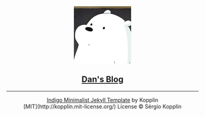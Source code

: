 <img src="/assets/images/profile.jpg" style="margin-left: auto; margin-right: auto; display: block;" width="150" height="150" alt="." />

<p align="center">
    <h2 align="center">
    <a href="https://dandand-an.github.io/">Dan's Blog</h2>
</p>



<hr>

<p align="center"><a href="http://koppl.in/indigo/">Indigo Minimalist Jekyll Template</a> by Kopplin
<br>[MIT](http://kopplin.mit-license.org/) License © Sérgio Kopplin</p></br>


[1]: /assets/images/profile.jpg
